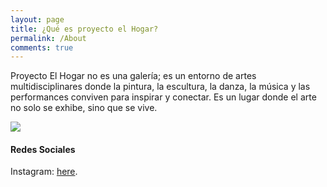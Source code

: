 ```yaml
---
layout: page
title: ¿Qué es proyecto el Hogar?
permalink: /About
comments: true
---
```


<div class="row justify-content-between">
<div class="col-md-8 pr-5">

<p>Proyecto El Hogar no es una galería; es un entorno de artes multidisciplinares donde la pintura, la escultura, la danza, la música y las performances conviven para inspirar y conectar. Es un lugar donde el arte no solo se exhibe, sino que se vive.</p>

<p class="mb-5"><img class="shadow-lg" src="{{site.baseurl}}/assets/images/mediumish-jekyll-template.png" /></p>
<h4>Redes Sociales</h4>

<p>Instagram: <a href="https://www.instagram.com/proyectoelhogar/">here</a>.</p>

</div>
</div>
